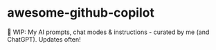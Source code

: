 # awesome-github-copilot
🚧 WIP: My AI prompts, chat modes &amp; instructions - curated by me (and ChatGPT). Updates often!
